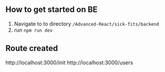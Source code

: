 ## How to get started on BE
1. Navigate to to directory `/Advanced-React/sick-fits/backend`
2. run `npm run dev`

## Route created
http://localhost:3000/init
http://localhost:3000/users